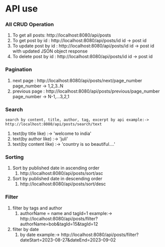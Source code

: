 # API use

### All CRUD Operation

1. To get all posts: http://localhost:8080/api/posts
2. To get post by id : http://localhost:8080/api/posts/id id -> post id
3. To update post by id : http://localhost:8080/api/posts/id id -> post id with updated JSON object response
4. To delete post by id : http://localhost:8080/api/posts/id id -> post id

### Pagination

1. next page : http://localhost:8080/api/posts/next/page_number page_number -> 1,2,3..N
2. previous page : http://localhost:8080/api/posts/previous/page_number page_number -> N-1,...3,2,1

### Search

    search by content, title, author, tag, excerpt by api example:-> http://localhost:8080/api/posts/search/text 

1. text(by title like) :-> 'welcome to india'
2. text(by author like) :-> 'juli'
3. text(by content like) :-> 'country is so beautiful....'

### Sorting

1. Sort by published date in ascending order
    1. http://localhost:8080/api/posts/sort/asc
2. Sort by published date in descending order
    1. http://localhost:8080/api/posts/sort/desc

### Filter

1. filter by tags and author
    1. authorName = name and tagId=1 example:-> http://localhost:8080/api/posts/filter?authorName=bob&tagId=15&tagId=12
3. filter by date
    1. by date example:-> http://localhost:8080/api/posts/filter?dateStart=2023-08-27&dateEnd=2023-09-02
